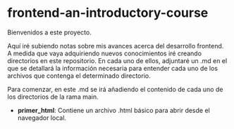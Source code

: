 # frontend-an-introductory-course

Bienvenidos a este proyecto.

Aquí iré subiendo notas sobre mis avances acerca del desarrollo frontend. A medida que vaya adquiriendo nuevos conocimientos iré creando directorios en este repositorio. En cada uno de ellos, adjuntaré un .md en el que se detallará la información necesaria para entender cada uno de los archivos que contenga el determinado directorio.

Para comenzar, en este .md se irá añadiendo el contenido de cada uno de los directorios de la rama main.

- **primer_html**: Contiene un archivo .html básico para abrir desde el navegador local.
